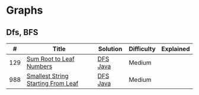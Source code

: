 
# Graphs

## Dfs, BFS

| # | Title | Solution | Difficulty | Explained | 
|---| ----- | -------- | ---------- | ----------|
|129|[Sum Root to Leaf Numbers](https://leetcode.com/problems/sum-root-to-leaf-numbers/description/)|[DFS](https://github.com/MuhammedHussein3/Graph-Algorithms/tree/main/Graph/src/DepthFirstSearchDFS) [Java](https://github.com/MuhammedHussein3/Graph-Algorithms/blob/main/Graph/src/DepthFirstSearchDFS/SumRootToLeafNumbers.java)|Medium| |
|988|[Smallest String Starting From Leaf](https://leetcode.com/problems/smallest-string-starting-from-leaf/description/)|[DFS](https://github.com/MuhammedHussein3/Graph-Algorithms/tree/main/Graph/src/DepthFirstSearchDFS) [Java](https://github.com/MuhammedHussein3/Graph-Algorithms/blob/main/Graph/src/DepthFirstSearchDFS/SmallestStringStartingFromLeaf.java)|Medium| |

